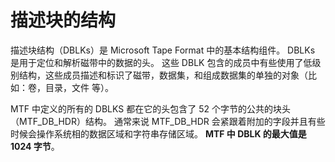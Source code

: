 # 描述块的结构

描述块结构（DBLKs）是 Microsoft Tape Format 中的基本结构组件。
DBLKs 是用于定位和解析磁带中的数据的头。
这些 DBLK 包含的成员中有些使用了低级别结构，这些成员描述和标识了磁带，数据集，和组成数据集的单独的对象（比如：卷，目录，文件 等）。

MTF 中定义的所有的 DBLKS 都在它的头包含了 52 个字节的公共的块头（MTF\_DB\_HDR）结构。
通常来说 MTF\_DB\_HDR 会紧跟着附加的字段并且有些时候会操作系统相的数据区域和字符串存储区域。
**MTF 中 DBLK 的最大值是 1024 字节**。

